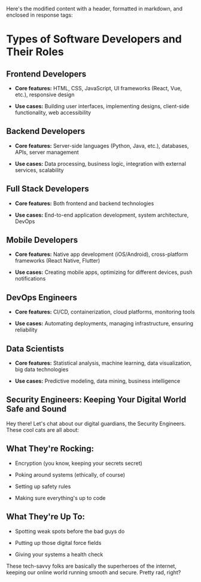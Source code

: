 Here's the modified content with a header, formatted in markdown, and enclosed in response tags:

# Types of Software Developers and Their Roles

## Frontend Developers

* **Core features:** HTML, CSS, JavaScript, UI frameworks (React, Vue, etc.), responsive design

* **Use cases:** Building user interfaces, implementing designs, client-side functionality, web accessibility

## Backend Developers

* **Core features:** Server-side languages (Python, Java, etc.), databases, APIs, server management

* **Use cases:** Data processing, business logic, integration with external services, scalability

## Full Stack Developers

* **Core features:** Both frontend and backend technologies

* **Use cases:** End-to-end application development, system architecture, DevOps

## Mobile Developers

* **Core features:** Native app development (iOS/Android), cross-platform frameworks (React Native, Flutter)

* **Use cases:** Creating mobile apps, optimizing for different devices, push notifications

## DevOps Engineers

* **Core features:** CI/CD, containerization, cloud platforms, monitoring tools

* **Use cases:** Automating deployments, managing infrastructure, ensuring reliability

## Data Scientists

* **Core features:** Statistical analysis, machine learning, data visualization, big data technologies

* **Use cases:** Predictive modeling, data mining, business intelligence

## Security Engineers: Keeping Your Digital World Safe and Sound

Hey there! Let's chat about our digital guardians, the Security Engineers. These cool cats are all about:

## What They're Rocking:

* Encryption (you know, keeping your secrets secret)

* Poking around systems (ethically, of course)

* Setting up safety rules

* Making sure everything's up to code

## What They're Up To:

* Spotting weak spots before the bad guys do

* Putting up those digital force fields

* Giving your systems a health check

These tech-savvy folks are basically the superheroes of the internet, keeping our online world running smooth and secure. Pretty rad, right?
